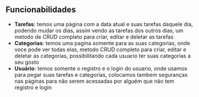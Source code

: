 ## Funcionabilidades 
- **Tarefas**: temos uma página com a data atual e suas tarefas daquele dia, podendo mudar os dias, assim vendo as tarefas dos outros dias, um metodo de CRUD completo para criar, editar e deletar as tarefas
- **Categorias**: temos uma pagina somente para as suas categorias, onde voce pode ver todas elas, metodo CRUD completo para criar, editar e deletar as categorias, possibilitando cada usuario ter suas categorias a seu gosto
- **Usuário**: temos somente o registro e o login do usuario, onde usamos para pegar suas tarefas e categorias, colocamos tambem seguranças nas páginas para não serem acessadas por alguém que não tem registro e login

